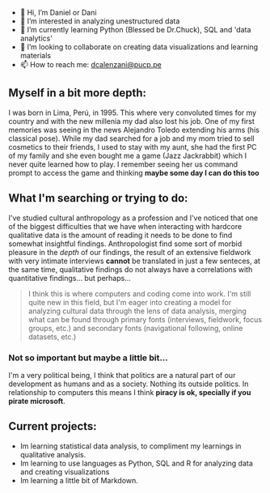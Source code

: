 - 👋 Hi, I’m Daniel or Dani
- 👀 I’m interested in analyzing unestructured data
- 🌱 I’m currently learning Python (Blessed be Dr.Chuck), SQL and 'data analytics'
- 💞️ I’m looking to collaborate on creating data visualizations and learning materials
- 📫 How to reach me: dcalenzani@pucp.pe

## Myself in a bit more depth:
I was born in Lima, Perú, in 1995. This where very convoluted times for my country and with the new millenia my dad also lost his job. One of my first memories was seeing in the news Alejandro Toledo extending his arms (his classical pose). While my dad searched for a job and my mom tried to sell cosmetics to their friends, I used to stay with my aunt, she had the first PC of my family and she even bought me a game (Jazz Jackrabbit) which I never quite learned how to play. I remember seeing her us command prompt to access the game and thinking **maybe some day I can do this too**

## What I'm searching or trying to do:
I've studied cultural anthropology as a profession and I've noticed that one of the biggest difficulties that we have when interacting with hardcore qualitative data is the amount of reading it needs to be done to find somewhat insightful findings. Anthropologist find some sort of morbid pleasure in the *depth* of our findings, the result of an extensive fieldwork with very intimate interviews **cannot** be translated in just a few senteces, at the same time, qualitative findings do not always have a correlations with quantitative findings... but perhaps...
> I think this is where computers and coding come into work. I'm still quite new in this field, but I'm eager into creating a model for analyzing cultural data through the lens of data analysis, merging what can be found through primary fonts (interviews, fieldwork, focus groups, etc.) and secondary fonts (navigational following, online datasets, etc.)

### Not so important but maybe a little bit...
I'm a very political being, I think that politics are a natural part of our development as humans and as a society. Nothing its outside politics. In relationship to computers this means I think **piracy is ok, specially if you pirate microsoft**.

## Current projects:
- Im learning statistical data analysis, to compliment my learnings in qualitative analysis.
- Im learning to use languages as Python, SQL and R for analyzing data and creating visualizations
- Im learning a little bit of Markdown.
